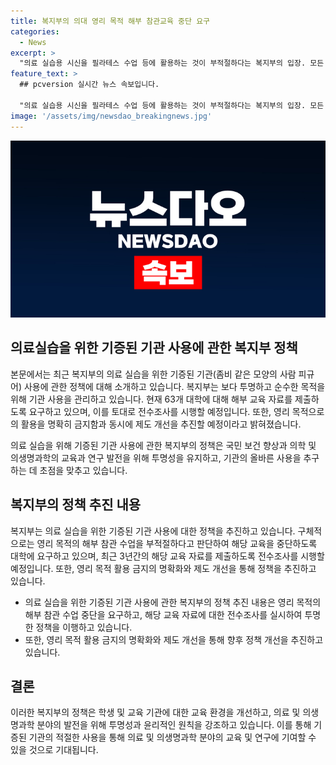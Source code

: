 ```yaml
---
title: 복지부의 의대 영리 목적 해부 참관교육 중단 요구
categories:
  - News
excerpt: >
  "의료 실습용 시신을 필라테스 수업 등에 활용하는 것이 부적절하다는 복지부의 입장. 모든 의과대학에 3년간의 활용 내역을 전수조사 예정. 영리 목적 활용 금지 등의 정책 개선 추진 중."
feature_text: >
  ## pcversion 실시간 뉴스 속보입니다.

  "의료 실습용 시신을 필라테스 수업 등에 활용하는 것이 부적절하다는 복지부의 입장. 모든 의과대학에 3년간의 활용 내역을 전수조사 예정. 영리 목적 활용 금지 등의 정책 개선 추진 중."
image: '/assets/img/newsdao_breakingnews.jpg'
---
```


<p><img src="/assets/img/newsdao_breakingnews.jpg" alt="pcversion 속보" /></p>

<h2 data-ke-size="size26">의료실습을 위한 기증된 기관 사용에 관한 복지부 정책</h2>

<p>본문에서는 최근 복지부의 의료 실습을 위한 기증된 기관(좀비 같은 모양의 사람 피규어) 사용에 관한 정책에 대해 소개하고 있습니다. 복지부는 보다 투명하고 순수한 목적을 위해 기관 사용을 관리하고 있습니다. 현재 63개 대학에 대해 해부 교육 자료를 제출하도록 요구하고 있으며, 이를 토대로 전수조사를 시행할 예정입니다. 또한, 영리 목적으로의 활용을 명확히 금지함과 동시에 제도 개선을 추진할 예정이라고 밝혀졌습니다.</p>

<p data-ke-size="size16">의료 실습을 위해 기증된 기관 사용에 관한 복지부의 정책은 국민 보건 향상과 의학 및 의생명과학의 교육과 연구 발전을 위해 투명성을 유지하고, 기관의 올바른 사용을 추구하는 데 초점을 맞추고 있습니다.</p>

<h2 data-ke-size="size26">복지부의 정책 추진 내용</h2>

<p>복지부는 의료 실습을 위한 기증된 기관 사용에 대한 정책을 추진하고 있습니다. 구체적으로는 영리 목적의 해부 참관 수업을 부적절하다고 판단하여 해당 교육을 중단하도록 대학에 요구하고 있으며, 최근 3년간의 해당 교육 자료를 제출하도록 전수조사를 시행할 예정입니다. 또한, 영리 목적 활용 금지의 명확화와 제도 개선을 통해 정책을 추진하고 있습니다.</p>

<ul>
  <li>의료 실습을 위한 기증된 기관 사용에 관한 복지부의 정책 추진 내용은 영리 목적의 해부 참관 수업 중단을 요구하고, 해당 교육 자료에 대한 전수조사를 실시하여 투명한 정책을 이행하고 있습니다.</li>
  <li>또한, 영리 목적 활용 금지의 명확화와 제도 개선을 통해 향후 정책 개선을 추진하고 있습니다.</li>
</ul>

<h2 data-ke-size="size26">결론</h2>

<p>이러한 복지부의 정책은 학생 및 교육 기관에 대한 교육 환경을 개선하고, 의료 및 의생명과학 분야의 발전을 위해 투명성과 윤리적인 원칙을 강조하고 있습니다. 이를 통해 기증된 기관의 적절한 사용을 통해 의료 및 의생명과학 분야의 교육 및 연구에 기여할 수 있을 것으로 기대됩니다.</p>

<p data-ke-size="size16"></p>

